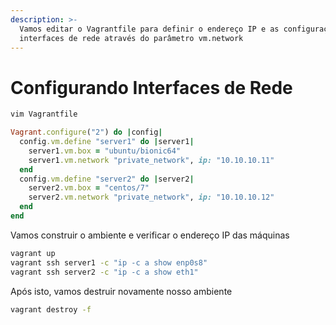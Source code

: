 ```yaml
---
description: >-
  Vamos editar o Vagrantfile para definir o endereço IP e as configurações das
  interfaces de rede através do parâmetro vm.network
---
```


# Configurando Interfaces de Rede

```bash
vim Vagrantfile
```

```ruby
Vagrant.configure("2") do |config|
  config.vm.define "server1" do |server1|
    server1.vm.box = "ubuntu/bionic64"
    server1.vm.network "private_network", ip: "10.10.10.11"
  end
  config.vm.define "server2" do |server2|
    server2.vm.box = "centos/7"
    server2.vm.network "private_network", ip: "10.10.10.12"
  end
end
```

Vamos construir o ambiente e verificar o endereço IP das máquinas

```bash
vagrant up
vagrant ssh server1 -c "ip -c a show enp0s8"
vagrant ssh server2 -c "ip -c a show eth1"
```

Após isto, vamos destruir novamente nosso ambiente

```bash
vagrant destroy -f
```
